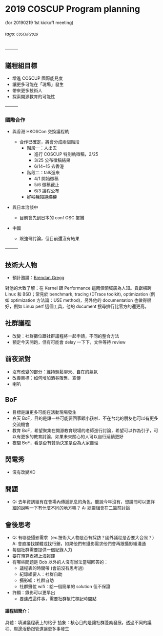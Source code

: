 # 2019 COSCUP Program planning 
(for 20190219 1st kickoff meeting)

###### tags: `COSCUP2019`

———

## 議程組目標

* 增進 COSCUP 國際能見度
* 讓更多可能在「現場」發生
* 帶來更多技術人
* 探索開源教育的可能性

———

### 國際合作

* 與香港 HKOSCon 交換議程軌
    * 合作已確定，將會分成兩個階段
        * 階段一：人出去
            * 進行 COSCUP 特別軌徵稿，2/25
            * 3/25 公布徵稿結果
            * 6/14~15 去香港 
        * 階段二：talk進來
            * 4/1 開始徵稿
            * 5/6 徵稿截止
            * 6/3 議程公布
        * ~~好啦我知道爛梗~~
     
* 與日本洽談中
    * 目前會先到日本的 conf OSC 擺攤

* 中國
    * 跟強哥討論，但目前還沒有結果
    
——— 

## 技術大人物 

* 預計邀請：[Brendan Gregg](https://coggle.it/diagram/XF6aUmdqaVRv6bkS/t/-)

對他的大致了解：在 Kernel 跟 Performance 這兩個領域廣為人知。貢獻橫跨 Linux 和 BSD；常見於 benchmark, tracing (DTrace toolkit), optimization (例如 optimization 方法論：USE method)，另外他的 documentation 也做得很好，例如 Linux perf 這個工具，他的 document 搜尋排行比官方的還更高。

## 社群議程 

* 改變：社群攤位跟社群議程將一起申請，不同的整合方法
* 預定今天開跑，但有可能會 delay 一下下，文件等待 review

## 前夜派對

* 沒有改變的部分：維持輕鬆聊天、自在的氣氛
* 改善目標：如何增加酒券販售、宣傳
* 喇叭

## BoF 

* 目標是讓更多可能在活動現場發生
* 白天 BoF，目的是讓一些可能要回家顧小孩啦、不在台北的朋友也可以有更多交流機會
* 教育 BoF，希望聚集在開源教育現場的老師進行討論，希望可以作為引子，可以有更多的教育討論，如果未來關心的人可以自行延續更好
* 夜間 BoF，看是否有贊助決定是否為大家自理

## 閃電秀

* 沒有改變XD 


## 問題
* Q: 去年資訊組有在會場內傳遞訊息的角色，聽說今年沒有，想請問可以更詳細的說明一下有什麼不同的地方嗎？
  A: 總籌組會在二籌前討論


## 會後思考
* Q: 有哪些攝影需求（ex.技術大人物是否有採訪？國外議程是否要大合照？）
    A: 會直接找媒體或找行銷，如果他們有攝影需求他們會再跟攝影組溝通 
* 每個社群需要提供一個紀錄人力
* 要在預算表補上海報錢
* 有哪些問題是 Bob 以外的人沒有辦法當場回答的：
    * 議程表的時間帶 (會前沒有思考過)
    * 紀錄組要人：社群自助
    * 攝影組：社群自助
    * 社群攤位 wifi：給一個簡單的 solution 但不保證
* 許願：錄影可以更早出
    * 要達成這件事，需要社群幫忙標記時間點

#### 議程組簡介：
具體：填滿議程表上的格子
抽象：核心目的是讓社群蓬勃發展，透過不同的議程、周邊活動跟管道讓更多事發生